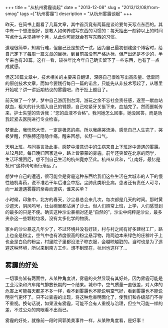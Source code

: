 +++
title = "从杭州雾霾谈起"
date = "2013-12-08"
slug = "2013/12/08/from-smog"
tags =["杭州雾霾"]
description = "从杭州雾霾谈起"
+++

昨天，在简书上翻看了几篇文章，其中首页竟有两篇是谈论要每天写点东西的。其中有一个想法很好，是教人如何养成写东西的习惯的：每天抽出一刻钟以上的时间写点什么并坚持半个月，从此你可能就会有写东西的习惯。

道理很简单，知易行难，但自己还是想试一试，因为自己最初创建这个博客时，给自己定下了每周一篇文章的目标，到目前虽没有严格达标，但产出还是不少的，半年来也有30篇。这样一看，较往年比今年自己确实留下了一些东西，也有了一点成就感。

但这30篇文章中，技术相关的主要来自翻译，深感自己很难写出高质量、低雷同的原创技术文章，而如今要践行每日一篇的诺言，只能先从非技术写起了，从哪里开始呢？讲一讲近期热议的雾霾吧，终于扯上题目了。

前天做了一个梦，梦中自己游历到台湾，游玩之余不忘社会责任感，遂至一献血站献血，粗大的针头插入自己的臂膀，自己咬紧牙关挺下来，血抽完了。然而噩耗传来，护士失望的告诉我：“您的血液不合格”。我问她怎么回事，她没回答，而是劝我赶紧去医院进行专业检查。

梦至此，我恍然大悟，一定是极恶的病，所以我痛哭流涕，感觉自己人生完了，哭极梦醒，但胳膊还隐隐作痛，醒来回想，长舒一口气。

天明上班，与同事言及此事，感梦中潜意识中的生病来自上下班途中遭遇的雾霾。从12月起，每日晚归回家途中，路上皆蒙蒙的雾霾。前年还笑留在北京的同学，生活环境困厄，想不到自己生活的杭州竟亦至此。杭州从此和，“江南好，最忆是杭州"这种词句渐行渐远了。

想梦中自己的遭遇，很可能会是雾霾这种东西给我们这些生活在大城市的人下的慢性随机毒药，说不准若干年后谁会中招。尘肺此类职业病，患者还有责任人可寻，而一旦遭遇雾霾的荼毒而遭病，谁来买单？

小时候，印象中，北方的春天，沙尘暴总会来几次，每次都是几天的时间。那时黄沙遮天，阴风呜号，灶台碗里都沾满了沙土。但人们照常上班，上学，人们感觉到的最多的只是不便。确实这种沙尘暴相对还是“自然的”，沙尘中纯粹是沙尘，最多夹杂这一些颗粒垃圾，没有太多化学的物质。

家乡的沙尘暴这几年少了，不过环境并没有好转，村与村之间有好多建材工厂，路上也全是粉尘，空气中也有浓度很高的粉尘悬浮物，路两边本来绿色的庄稼叶子上也全是白色的粉尘，村里院子里都没法子晾衣服，会越晾越脏的。当时也是为了逃避这种环境，所以来到南方工作。想不到现在，杭州也这样了...

## 雾霾的好处
一切事务皆有两面性，从某种角度讲，雾霾的突然显现有其好处。因为雾霾可能是工业污染和汽车尾气排放长期的一个结果。城市中，空气质量一直很差，对人体的危害上可能每天都差不多一样，看不到雾霾也不能说明空气好，看到雾霾也不能说明空气更坏了。只不过雾霾的出现，将这种危害明面化了，使我们和各级部门不得不重视。换句话说，如果没有雾霾，可能不会有人重视与治理，但空气可能一样的差，不过公众的肉眼看不出而已。

雾霾的好处，就像前一段时间郭美美事件一样，从某种角度看，是好事！
